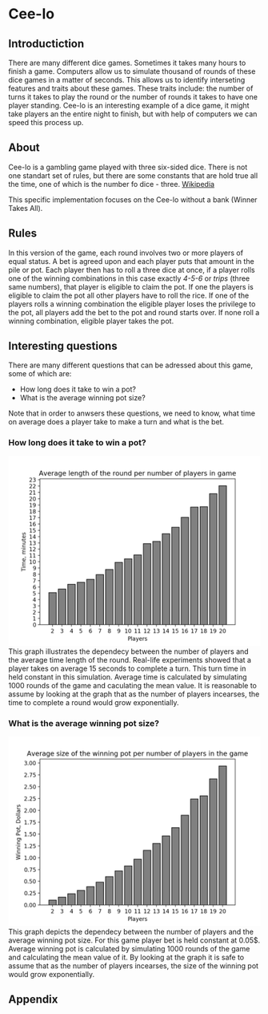 # Cee-lo
## Introductiction
There are many different dice games. Sometimes it takes many hours to finish a game. Computers allow us to simulate thousand of rounds of these dice games in a matter of seconds. This allows us to identify interseting features and traits about these games. These traits include: the number of turns it takes to play the round or the number of rounds it takes to have one player standing. Cee-lo is an interesting example of a dice game, it might take players an the entire night to finish, but with help of computers we can speed this process up.

## About
Cee-lo is a gambling game played with three six-sided
dice. There is not one standart set of rules, but there
are some constants that are hold true all the time, one
of which is the number fo dice - three. [Wikipedia](https://en.wikipedia.org/wiki/Cee-lo)

This specific implementation focuses on the Cee-lo
without a bank (Winner Takes All). 

## Rules
In this version of the game, each round involves two or
more players of equal status. A bet is agreed upon and
each player puts that amount in the pile or pot. Each
player then has to roll a three dice at once, if a
player rolls one of the winning combinations in this case exactly
*4-5-6* or *trips* (three same numbers), that player is
eligible to claim the pot. If one the players is eligible
to claim the pot all other players have to roll the rice.
If one of the players rolls a winning combination the
eligible player loses the privilege to the pot, all
players add the bet to the pot and round starts over.
If none roll a winning combination, eligible player takes
the pot.  

## Interesting questions
There are many different questions that can be adressed about this game, some of which are:
- How long does it take to win a pot?
- What is the average winning pot size?  

Note that in order to anwsers these questions, we need to know, what time on average does a player take to make a turn and what is the bet. 
### How long does it take to win a pot?
![Plot 1](plot_time.png)
This graph illustrates the dependecy between the number of players and the average time length of the round. Real-life experiments showed that a player takes on average 15 seconds to complete a turn. This turn time in held constant in this simulation. Average time is calculated by simulating 1000 rounds of the game and caculating the mean value. It is reasonable to assume by looking at the graph that as the number of players incearses, the time to complete a round would grow exponentially.  

### What is the average winning pot size?
![Plot 2](plot_pot.png)
This graph depicts the dependecy between the number of players and the average winning pot size. For this game player bet is held constant at 0.05$. Average winning pot is calculated by simulating 1000 rounds of the game and calculating the mean value of it. By looking at the graph it is safe to assume that as the number of players incearses, the size of the winning pot would grow exponentially.

## Appendix


